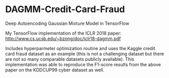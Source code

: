 # DAGMM-Credit-Card-Fraud
Deep Autoencoding Gaussian Mixture Model in TensorFlow

My TensorFlow implementation of the ICLR 2018 paper: http://www.cs.ucsb.edu/~bzong/doc/iclr18-dagmm.pdf

Includes hyperparmeter optimization routine and uses the Kaggle credit card fraud dataset as an example (this is not a challenging dataset but there are not so many comparable datasets publicly available).  This implementation was able to reproduce the F1-score results from the above paper on the KDDCUP99 cyber dataset as well.
